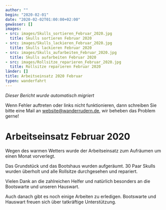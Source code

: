 ```yaml
---
author: ""
begin: "2020-02-01"
date: "2020-02-02T01:00:00+02:00"
gewässer: []
images:
- src: images/Skulls_sortieren_Februar_2020.jpg
  title: Skulls sortieren Februar 2020
- src: images/Skulls_lackieren_Februar_2020.jpg
  title: Skulls lackieren Februar 2020
- src: images/Skulls_aufarbeiten_Februar_2020.jpg
  title: Skulls aufarbeiten Februar 2020
- src: images/Rollsitze_reparieren_Februar_2020.jpg
  title: Rollsitze reparieren Februar 2020
länder: []
title: Arbeitseinsatz 2020 Februar
typen: wanderfahrt
---
```



*Dieser Bericht wurde automatisch migriert*

Wenn Fehler auftreten oder links nicht funktionieren, dann schreiben Sie bitte eine Mail an website@wanderrudern.de, wir beheben das Problem gerne!



# Arbeitseinsatz Februar 2020


Wegen des warmen Wetters wurde der Arbeitseinsatz zum Aufräumen um einen Monat vorverlegt.

Das Grundstück und das Bootshaus wurden aufgeräumt. 30 Paar Skulls wurden überholt und alle Rollsitze durchgesehen und repariert.

Vielen Dank an die zahlreichen Helfer und natürlich besonders an die Bootswarte und unseren Hauswart.

Auch danach gibt es noch einige Arbeiten zu erledigen. Bootswarte und Hauswart freuen sich über tatkräftige Unterstützung.
